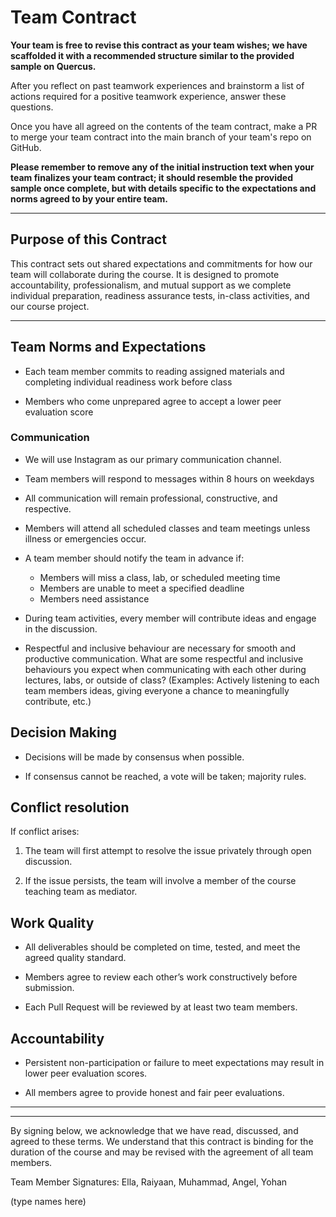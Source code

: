 # Team Contract

**Your team is free to revise this contract as your team wishes; we have scaffolded it with a recommended structure similar to the provided sample on Quercus.**

After you reflect on past teamwork experiences and brainstorm a list of actions required for a positive teamwork experience, answer these questions. 

Once you have all agreed on the contents of the team contract, make a PR to merge your team contract into the main branch of your team's repo on GitHub.

**Please remember to remove any of the initial instruction text when your team finalizes your team contract; it should resemble the provided sample once complete, but with details specific to the expectations and norms agreed to by your entire team.**

---
## Purpose of this Contract

This contract sets out shared expectations and commitments for how our team will collaborate during the course. It is designed to promote accountability, professionalism, and mutual support as we complete individual preparation, readiness assurance tests, in-class activities, and our course project.

---
## Team Norms and Expectations
* Each team member commits to reading assigned materials and completing individual readiness work before class

* Members who come unprepared agree to accept a lower peer evaluation score


### Communication
* We will use Instagram as our primary communication channel.

* Team members will respond to messages within 8 hours on weekdays

* All communication will remain professional, constructive, and respective.

* Members will attend all scheduled classes and team meetings unless illness or emergencies occur.

* A team member should notify the team in advance if:
  * Members will miss a class, lab, or scheduled meeting time
  * Members are unable to meet a specified deadline
  * Members need assistance

* During team activities, every member will contribute ideas and engage in the discussion.

* Respectful and inclusive behaviour are necessary for smooth and productive communication. What are some respectful and inclusive behaviours you expect when communicating with each other during lectures, labs, or outside of class? (Examples: Actively listening to each team members ideas, giving everyone a chance to meaningfully contribute, etc.)


## Decision Making
* Decisions will be made by consensus when possible.

* If consensus cannot be reached, a vote will be taken; majority rules.

## Conflict resolution
If conflict arises:

1. The team will first attempt to resolve the issue privately through open discussion.

2. If the issue persists, the team will involve a member of the course teaching team as mediator.


## Work Quality
* All deliverables should be completed on time, tested, and meet the agreed quality standard.

* Members agree to review each other’s work constructively before submission.

* Each Pull Request will be reviewed by at least two team members.


## Accountability
* Persistent non-participation or failure to meet expectations may result in lower peer evaluation scores.

* All members agree to provide honest and fair peer evaluations. 

---

---

By signing below, we acknowledge that we have read, discussed, and agreed to these terms. We understand that this contract is binding for the duration of the course and may be revised with the agreement of all team members.

Team Member Signatures: Ella, Raiyaan, Muhammad, Angel, Yohan

(type names here)
